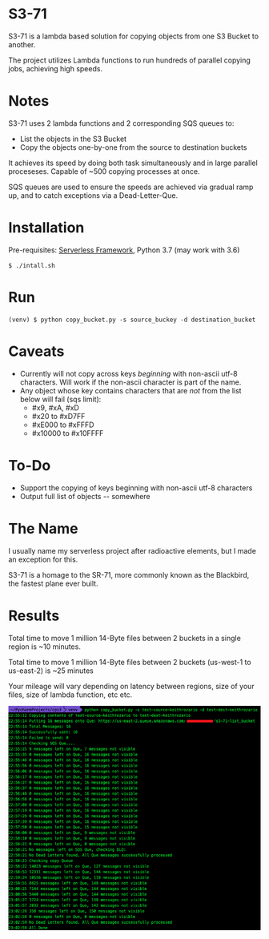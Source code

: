 # S3-71

S3-71 is a lambda based solution for copying objects from one S3 Bucket to another. 

The project utilizes Lambda functions to run hundreds of parallel copying jobs, achieving high speeds.

# Notes

S3-71 uses 2 lambda functions and 2 corresponding SQS queues to:
* List the objects in the S3 Bucket
* Copy the objects one-by-one from the source to destination buckets

It achieves its speed by doing both task simultaneously and in large parallel proceseses. Capable of ~500 copying processes at once.

SQS queues are used to ensure the speeds are achieved via gradual ramp up, and to catch exceptions via a Dead-Letter-Que.

# Installation

Pre-requisites: [Serverless Framework](https://serverless.com/), Python 3.7 (may work with 3.6)

    $ ./intall.sh

# Run

    (venv) $ python copy_bucket.py -s source_buckey -d destination_bucket
    
# Caveats

* Currently will not copy across keys *beginning* with non-ascii utf-8 characters. Will work if the non-ascii character is part of the name.
* Any object whose key contains characters that are *not* from the list below will fail (sqs limit):
    * \#x9, \#xA, #xD
    * \#x20 to #xD7FF
    * \#xE000 to #xFFFD
    * \#x10000 to #x10FFFF

# To-Do

* Support the copying of keys beginning with non-ascii utf-8 characters
* Output full list of objects -- somewhere

# The Name

I usually name my serverless project after radioactive elements, but I made an exception for this.

S3-71 is a homage to the SR-71, more commonly known as the Blackbird, the fastest plane ever built.

# Results

Total time to move 1 million 14-Byte files between 2 buckets in a single region is ~10 minutes.

Total time to move 1 million 14-Byte files between 2 buckets (us-west-1 to us-east-2) is ~25 minutes

Your mileage will vary depending on latency between regions, size of your files, size of lambda function, etc etc.

![results](/screenshots/results_1_million_files.png)
